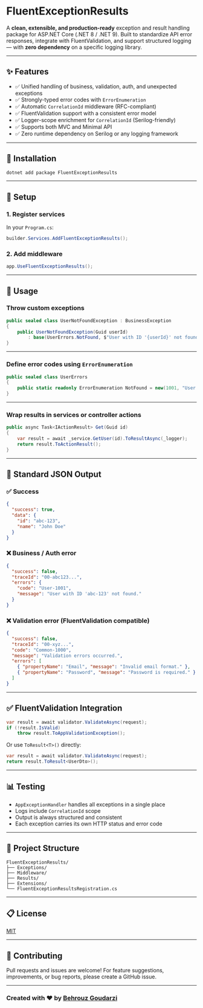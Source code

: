 # FluentExceptionResults

A **clean, extensible, and production-ready** exception and result handling package for ASP.NET Core (.NET 8 / .NET 9).
Built to standardize API error responses, integrate with FluentValidation, and support structured logging — with **zero dependency** on a specific logging library.

---

## ✨ Features

* ✅ Unified handling of business, validation, auth, and unexpected exceptions
* ✅ Strongly-typed error codes with `ErrorEnumeration`
* ✅ Automatic `CorrelationId` middleware (RFC-compliant)
* ✅ FluentValidation support with a consistent error model
* ✅ Logger-scope enrichment for `CorrelationId` (Serilog-friendly)
* ✅ Supports both MVC and Minimal API
* ✅ Zero runtime dependency on Serilog or any logging framework

---

## 📆 Installation

```bash
dotnet add package FluentExceptionResults
```

---

## 🔧 Setup

### 1. Register services

In your `Program.cs`:

```csharp
builder.Services.AddFluentExceptionResults();
```

### 2. Add middleware

```csharp
app.UseFluentExceptionResults();
```

---

## 🚀 Usage

### Throw custom exceptions

```csharp
public sealed class UserNotFoundException : BusinessException
{
    public UserNotFoundException(Guid userId)
        : base(UserErrors.NotFound, $"User with ID '{userId}' not found.") { }
}
```

---

### Define error codes using `ErrorEnumeration`

```csharp
public sealed class UserErrors
{
    public static readonly ErrorEnumeration NotFound = new(1001, "User Not Found", "User");
}
```

---

### Wrap results in services or controller actions

```csharp
public async Task<IActionResult> Get(Guid id)
{
    var result = await _service.GetUser(id).ToResultAsync(_logger);
    return result.ToActionResult();
}
```

---

## 📄 Standard JSON Output

### ✅ Success

```json
{
  "success": true,
  "data": {
    "id": "abc-123",
    "name": "John Doe"
  }
}
```

### ❌ Business / Auth error

```json
{
  "success": false,
  "traceId": "00-abc123...",
  "errors": {
    "code": "User-1001",
    "message": "User with ID 'abc-123' not found."
  }
}
```

### ❌ Validation error (FluentValidation compatible)

```json
{
  "success": false,
  "traceId": "00-xyz...",
  "code": "Common-1000",
  "message": "Validation errors occurred.",
  "errors": [
    { "propertyName": "Email", "message": "Invalid email format." },
    { "propertyName": "Password", "message": "Password is required." }
  ]
}
```

---

## ✅ FluentValidation Integration

```csharp
var result = await validator.ValidateAsync(request);
if (!result.IsValid)
    throw result.ToAppValidationException();
```

Or use `ToResult<T>()` directly:

```csharp
var result = await validator.ValidateAsync(request);
return result.ToResult<UserDto>();
```

---

## 📊 Testing

* `AppExceptionHandler` handles all exceptions in a single place
* Logs include `CorrelationId` scope
* Output is always structured and consistent
* Each exception carries its own HTTP status and error code

---

## 📂 Project Structure

```
FluentExceptionResults/
├── Exceptions/
├── Middleware/
├── Results/
├── Extensions/
└── FluentExceptionResultsRegistration.cs
```

---

## 📋 License

[MIT](LICENSE)

---

## 🙌 Contributing

Pull requests and issues are welcome!
For feature suggestions, improvements, or bug reports, please create a GitHub issue.

---

### Created with ❤️ by [Behrouz Goudarzi](https://github.com/Behrouz-Goudarzi)
